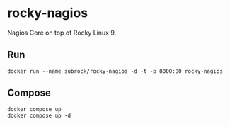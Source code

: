 # rocky-nagios
Nagios Core on top of Rocky Linux 9.

## Run
```
docker run --name subrock/rocky-nagios -d -t -p 8000:80 rocky-nagios
```

## Compose
```
docker compose up
docker compose up -d
```
